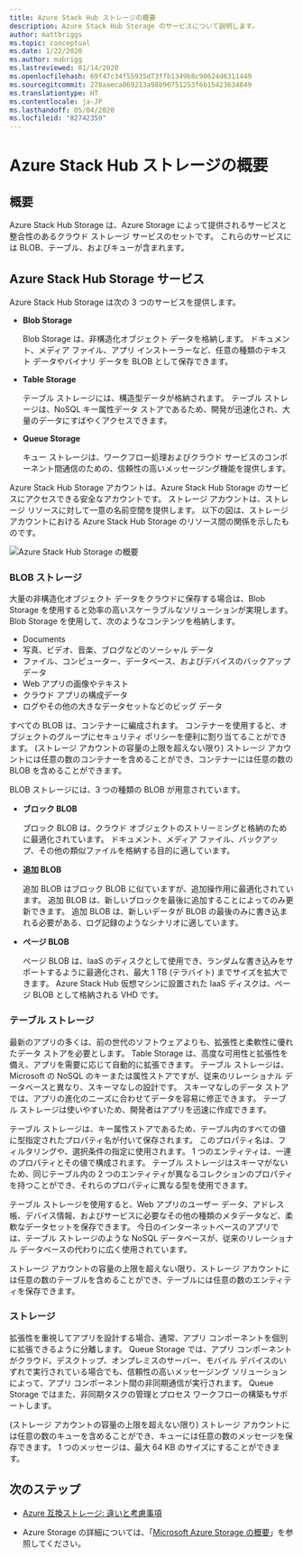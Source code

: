 ```yaml
---
title: Azure Stack Hub ストレージの概要
description: Azure Stack Hub Storage のサービスについて説明します。
author: mattbriggs
ms.topic: conceptual
ms.date: 1/22/2020
ms.author: mabrigg
ms.lastreviewed: 01/14/2020
ms.openlocfilehash: 69f47c34f55935d73ffb1349b8c90624d6311449
ms.sourcegitcommit: 278aaeca069213a98b90751253f6b15423634849
ms.translationtype: HT
ms.contentlocale: ja-JP
ms.lasthandoff: 05/04/2020
ms.locfileid: "82742359"
---
```

# <a name="introduction-to-azure-stack-hub-storage"></a>Azure Stack Hub ストレージの概要

## <a name="overview"></a>概要

Azure Stack Hub Storage は、Azure Storage によって提供されるサービスと整合性のあるクラウド ストレージ サービスのセットです。 これらのサービスには BLOB、テーブル、およびキューが含まれます。

## <a name="azure-stack-hub-storage-services"></a>Azure Stack Hub Storage サービス

Azure Stack Hub Storage は次の 3 つのサービスを提供します。

- **Blob Storage**

    Blob Storage は、非構造化オブジェクト データを格納します。 ドキュメント、メディア ファイル、アプリ インストーラーなど、任意の種類のテキスト データやバイナリ データを BLOB として保存できます。

- **Table Storage**

    テーブル ストレージには、構造型データが格納されます。 テーブル ストレージは、NoSQL キー属性データ ストアであるため、開発が迅速化され、大量のデータにすばやくアクセスできます。

- **Queue Storage**

    キュー ストレージは、ワークフロー処理およびクラウド サービスのコンポーネント間通信のための、信頼性の高いメッセージング機能を提供します。

Azure Stack Hub Storage アカウントは、Azure Stack Hub Storage のサービスにアクセスできる安全なアカウントです。 ストレージ アカウントは、ストレージ リソースに対して一意の名前空間を提供します。 以下の図は、ストレージ アカウントにおける Azure Stack Hub Storage のリソース間の関係を示したものです。

![Azure Stack Hub Storage の概要](media/azure-stack-storage-overview/azurestackstorageoverview.svg)

### <a name="blob-storage"></a>BLOB ストレージ

大量の非構造化オブジェクト データをクラウドに保存する場合は、Blob Storage を使用すると効率の高いスケーラブルなソリューションが実現します。 Blob Storage を使用して、次のようなコンテンツを格納します。

- Documents
- 写真、ビデオ、音楽、ブログなどのソーシャル データ
- ファイル、コンピューター、データベース、およびデバイスのバックアップ データ
- Web アプリの画像やテキスト
- クラウド アプリの構成データ
- ログやその他の大きなデータセットなどのビッグ データ

すべての BLOB は、コンテナーに編成されます。 コンテナーを使用すると、オブジェクトのグループにセキュリティ ポリシーを便利に割り当てることができます。 (ストレージ アカウントの容量の上限を超えない限り) ストレージ アカウントには任意の数のコンテナーを含めることができ、コンテナーには任意の数の BLOB を含めることができます。

BLOB ストレージには、3 つの種類の BLOB が用意されています。

- **ブロック BLOB**

    ブロック BLOB は、クラウド オブジェクトのストリーミングと格納のために最適化されています。 ドキュメント、メディア ファイル、バックアップ、その他の類似ファイルを格納する目的に適しています。

- **追加 BLOB**

    追加 BLOB はブロック BLOB に似ていますが、追加操作用に最適化されています。 追加 BLOB は、新しいブロックを最後に追加することによってのみ更新できます。 追加 BLOB は、新しいデータが BLOB の最後のみに書き込まれる必要がある、ログ記録のようなシナリオに適しています。

- **ページ BLOB**

    ページ BLOB は、IaaS のディスクとして使用でき、ランダムな書き込みをサポートするように最適化され、最大 1 TB (テラバイト) までサイズを拡大できます。 Azure Stack Hub 仮想マシンに設置された IaaS ディスクは、ページ BLOB として格納される VHD です。

### <a name="table-storage"></a>テーブル ストレージ

最新のアプリの多くは、前の世代のソフトウェアよりも、拡張性と柔軟性に優れたデータ ストアを必要とします。 Table Storage は、高度な可用性と拡張性を備え、アプリを需要に応じて自動的に拡張できます。 テーブル ストレージは、Microsoft の NoSQL のキーまたは属性ストアですが、従来のリレーショナル データベースと異なり、スキーマなしの設計です。 スキーマなしのデータ ストアでは、アプリの進化のニーズに合わせてデータを容易に修正できます。 テーブル ストレージは使いやすいため、開発者はアプリを迅速に作成できます。

テーブル ストレージは、キー属性ストアであるため、テーブル内のすべての値に型指定されたプロパティ名が付いて保存されます。 このプロパティ名は、フィルタリングや、選択条件の指定に使用されます。 1 つのエンティティは、一連のプロパティとその値で構成されます。 テーブル ストレージはスキーマがないため、同じテーブル内の 2 つのエンティティが異なるコレクションのプロパティを持つことができ、それらのプロパティに異なる型を使用できます。

テーブル ストレージを使用すると、Web アプリのユーザー データ、アドレス帳、デバイス情報、およびサービスに必要なその他の種類のメタデータなど、柔軟なデータセットを保存できます。 今日のインターネットベースのアプリでは、テーブル ストレージのような NoSQL データベースが、従来のリレーショナル データベースの代わりに広く使用されています。

ストレージ アカウントの容量の上限を超えない限り、ストレージ アカウントには任意の数のテーブルを含めることができ、テーブルには任意の数のエンティティを保存できます。

### <a name="queue-storage"></a>ストレージ

拡張性を重視してアプリを設計する場合、通常、アプリ コンポーネントを個別に拡張できるように分離します。 Queue Storage では、アプリ コンポーネントがクラウド、デスクトップ、オンプレミスのサーバー、モバイル デバイスのいずれで実行されている場合でも、信頼性の高いメッセージング ソリューションによって、アプリ コンポーネント間の非同期通信が実行されます。 Queue Storage ではまた、非同期タスクの管理とプロセス ワークフローの構築もサポートします。

(ストレージ アカウントの容量の上限を超えない限り) ストレージ アカウントには任意の数のキューを含めることができ、キューには任意の数のメッセージを保存できます。 1 つのメッセージは、最大 64 KB のサイズにすることができます。

## <a name="next-steps"></a>次のステップ

- [Azure 互換ストレージ: 違いと考慮事項](azure-stack-acs-differences.md)

- Azure Storage の詳細については、「[Microsoft Azure Storage の概要](/azure/storage/common/storage-introduction)」を参照してください。
